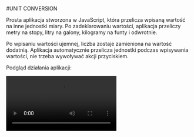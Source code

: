 #UNIT CONVERSION

Prosta aplikacja stworzona w JavaScript, która przelicza wpisaną wartość na inne jednostki miary. 
Po zadeklarowaniu wartości, aplikacja przeliczy metry na stopy, litry na galony, kilogramy na funty i odwrotnie. 

Po wpisaniu wartości ujemnej, liczba zostaje zamieniona na wartość dodatnią. 
Aplikacja automatycznie przelicza jednostki podczas wpisywania wartości, nie trzeba wywoływać akcji przyciskiem. 

Podgląd działania aplikacji: 

![Unit Conversion](./images/unit-convertion-video.mp4) 